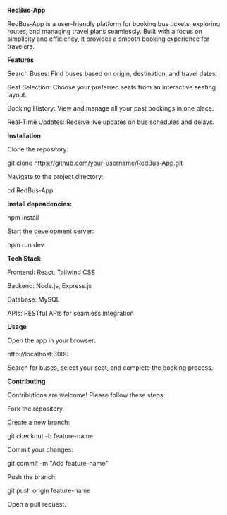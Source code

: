 **RedBus-App**

RedBus-App is a user-friendly platform for booking bus tickets, exploring routes, and managing travel plans seamlessly. Built with a focus on simplicity and efficiency, it provides a smooth booking experience for travelers.

**Features**

Search Buses: Find buses based on origin, destination, and travel dates.

Seat Selection: Choose your preferred seats from an interactive seating layout.

Booking History: View and manage all your past bookings in one place.

Real-Time Updates: Receive live updates on bus schedules and delays.

**Installation**

Clone the repository:

git clone https://github.com/your-username/RedBus-App.git

Navigate to the project directory:

cd RedBus-App

**Install dependencies:**

npm install

Start the development server:

npm run dev

**Tech Stack**

Frontend: React, Tailwind CSS

Backend: Node.js, Express.js

Database: MySQL

APIs: RESTful APIs for seamless integration

**Usage**

Open the app in your browser:

http://localhost:3000

Search for buses, select your seat, and complete the booking process.

**Contributing**

Contributions are welcome! Please follow these steps:

Fork the repository.

Create a new branch:

git checkout -b feature-name

Commit your changes:

git commit -m "Add feature-name"

Push the branch:

git push origin feature-name

Open a pull request.
